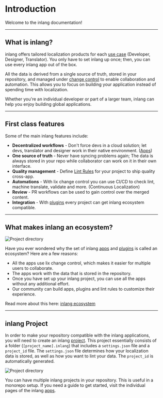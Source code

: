 # Introduction

Welcome to the inlang documentation!

---

## What is inlang?

inlang offers tailored localization products for each [use case](/#personas) (Developer, Designer, Translator). You only have to set inlang up once; then, you can use every inlang app out of the box. 

All the data is derived from a single source of truth, stored in your repository, and managed under [change control](/#lix) to enable collaboration and automation. This allows you to focus on building your application instead of spending time with localization.

Whether you're an individual developer or part of a larger team, inlang can help you enjoy building global applications.

---

## First class features

Some of the main inlang features include:

- **Decentralized workflows** - Don't force devs in a cloud solution; let devs, translator and designer work in their native environment. ([Apps](/c/apps))
- **One source of truth** - Never have syncing problems again; The data is always stored in your repo while collaborator can work on it in their own interface.
- **Quality management** - Define [Lint Rules](/documentation/lint-rule) for your project to ship quality cross-app. 
- **Automations** - With lix change control you can use CI/CD to check lint, machine translate, validate and more. (Continuous Localization)
- **Review** - PR workflows can be used to gain control over the merged content.
- **Integration** - With [plugins](/c/plugins) every project can get inlang ecosystem compatible.

---

## What makes inlang an ecosystem?

![Project directory](https://cdn.jsdelivr.net/gh/opral/monorepo@latest/inlang/documentation/ecosystem/assets/ecosystem_new.png)

Have you ever wondered why the set of inlang [apps](/documentation/concept/app) and [plugins](/documentation/plugin) is called an ecosystem? Here are a few reasons: 

- All the apps use lix change control, which makes it easier for multiple users to collaborate. 
- The apps work with the data that is stored in the repository. 
- Once you have set up your inlang project, you can use all the apps without any additional effort.
- Our community can build apps, plugins and lint rules to customize their experience.

Read more about this here: [inlang ecosystem](/g/7777asdy/)

---

## inlang Project

In order to make your repository compatible with the inlang applications, you will need to create an inlang [project](/documentation/concept/project). This project essentially consists of a folder (`[project_name].inlang`) that includes a `settings.json` file and a `project_id` file. The `settings.json` file determines how your localization data is stored, as well as how you want to lint your data. The `project_id` is automatically generated.

![Project directory](https://cdn.jsdelivr.net/gh/opral/monorepo@latest/inlang/documentation/ecosystem/assets/project_new2.png)

You can have multiple inlang projects in your repository. This is useful in a monorepo setup. If you need a guide to get started, visit the individual pages of the inlang [apps](/c/apps).

<br/>

<doc-links>
    <doc-link title="inlang sdk" icon="mdi:book-open-page-variant" href="/documentation/sdk" description="Start build with the inlang sdk."></doc-link>
	<doc-link title="inlang architecture" icon="mdi:skip-next" href="/documentation/architecture" description="Learn more about inlangs architecture."></doc-link>
</doc-links>

<br/>
<br/>
<br/>